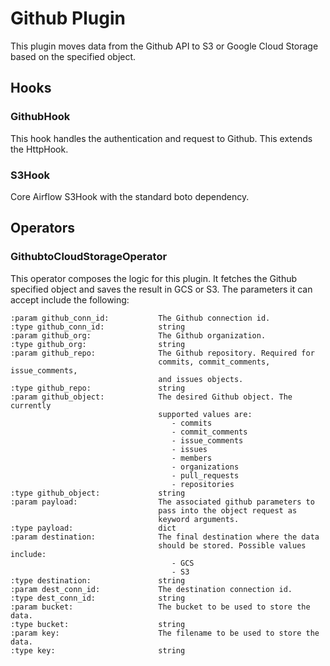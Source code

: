 # Github Plugin
This plugin moves data from the Github API to S3 or Google Cloud Storage based on the specified object.

## Hooks
### GithubHook
This hook handles the authentication and request to Github. This extends the HttpHook.

### S3Hook
Core Airflow S3Hook with the standard boto dependency.

## Operators
### GithubtoCloudStorageOperator
This operator composes the logic for this plugin. It fetches the Github specified object and saves the result in GCS or S3. The parameters it can accept include the following:
```
:param github_conn_id:           The Github connection id.
:type github_conn_id:            string
:param github_org:               The Github organization.
:type github_org:                string
:param github_repo:              The Github repository. Required for
                                 commits, commit_comments, issue_comments,
                                 and issues objects.
:type github_repo:               string
:param github_object:            The desired Github object. The currently
                                 supported values are:
                                    - commits
                                    - commit_comments
                                    - issue_comments
                                    - issues
                                    - members
                                    - organizations
                                    - pull_requests
                                    - repositories
:type github_object:             string
:param payload:                  The associated github parameters to
                                 pass into the object request as
                                 keyword arguments.
:type payload:                   dict
:param destination:              The final destination where the data
                                 should be stored. Possible values include:
                                    - GCS
                                    - S3
:type destination:               string
:param dest_conn_id:             The destination connection id.
:type dest_conn_id:              string
:param bucket:                   The bucket to be used to store the data.
:type bucket:                    string
:param key:                      The filename to be used to store the data.
:type key:                       string
```
